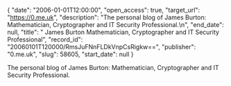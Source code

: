 {
  "date": "2006-01-01T12:00:00", 
  "open_access": true, 
  "target_url": "https://0.me.uk", 
  "description": "The personal blog of James Burton: Mathematician, Cryptographer and IT Security Professional.\n", 
  "end_date": null, 
  "title": " James Burton Mathematician, Cryptographer and IT Security Professional", 
  "record_id": "20060101T120000/RmsJuFNnFLDkVnpCsRigkw==", 
  "publisher": "0.me.uk", 
  "slug": 58605, 
  "start_date": null
}

The personal blog of James Burton: Mathematician, Cryptographer and IT Security Professional.
